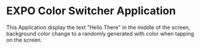 # EXPO Color Switcher Application

This Application display the text "Hello There" in the middle of the screen, background color change to a randomly generated with color when tapping on the screen.
